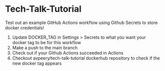 # Tech-Talk-Tutorial

Test out an example GitHub Actions workflow using Github Secrets to store docker credentials!

1. Update DOCKER_TAG in Settings > Secrets to what you want your docker tag to be for this workflow
2. Make a push to the main branch
3. Check out if your Github Actions succeeded in Actions
4. Checkout avpeery/tech-talk-tutorial dockerhub repository to check if the new docker tag appears
